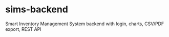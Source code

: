 # sims-backend
Smart Inventory Management System backend with login, charts, CSV/PDF export, REST API
